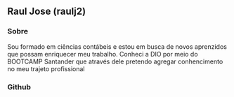 ## Raul Jose (raulj2)

### Sobre

Sou formado em ciências contábeis e estou em busca de novos aprenzidos que possam enriquecer meu trabalho. Conheci a DIO por meio do BOOTCAMP Santander que através dele pretendo agregar conhencimento no meu trajeto profissional

### Github
<div>
<a href="https://github.com/raulj2">

